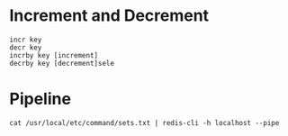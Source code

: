 # Increment and Decrement
```SHELL
incr key
decr key
incrby key [increment]
decrby key [decrement]sele
```

# Pipeline

```
cat /usr/local/etc/command/sets.txt | redis-cli -h localhost --pipe
```